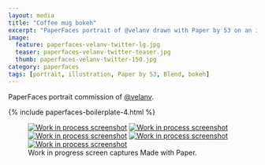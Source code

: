 ```yaml
---
layout: media
title: "Coffee mug bokeh"
excerpt: "PaperFaces portrait of @velanv drawn with Paper by 53 on an iPad."
image: 
  feature: paperfaces-velanv-twitter-lg.jpg
  teaser: paperfaces-velanv-twitter-teaser.jpg
  thumb: paperfaces-velanv-twitter-150.jpg
category: paperfaces
tags: [portrait, illustration, Paper by 53, Blend, bokeh]
---
```


PaperFaces portrait commission of [@velanv](http://twitter.com/velanv).

{% include paperfaces-boilerplate-4.html %}

<figure class="third">
  <a href="{{ site.url }}/images/paperfaces-velanv-process-1-lg.jpg"><img src="{{ site.url }}/images/paperfaces-velanv-process-1-600.jpg" alt="Work in process screenshot"></a>
  <a href="{{ site.url }}/images/paperfaces-velanv-process-2-lg.jpg"><img src="{{ site.url }}/images/paperfaces-velanv-process-2-600.jpg" alt="Work in process screenshot"></a>
  <a href="{{ site.url }}/images/paperfaces-velanv-process-3-lg.jpg"><img src="{{ site.url }}/images/paperfaces-velanv-process-3-600.jpg" alt="Work in process screenshot"></a>
  <a href="{{ site.url }}/images/paperfaces-velanv-process-4-lg.jpg"><img src="{{ site.url }}/images/paperfaces-velanv-process-4-600.jpg" alt="Work in process screenshot"></a>
  <a href="{{ site.url }}/images/paperfaces-velanv-process-4-lg.jpg"><img src="{{ site.url }}/images/paperfaces-velanv-process-4-600.jpg" alt="Work in process screenshot"></a>
  <figcaption>Work in progress screen captures Made with Paper.</figcaption>
</figure>